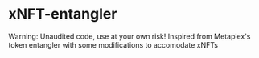 # xNFT-entangler
Warning: Unaudited code, use at your own risk!
Inspired from Metaplex's token entangler with some modifications to accomodate xNFTs
